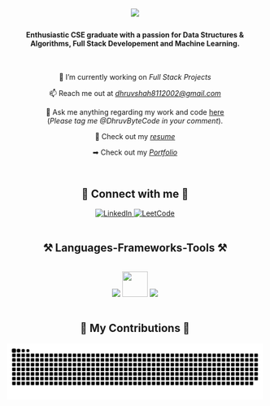 <h1 align="center">
    <img src="https://readme-typing-svg.herokuapp.com/?font=Righteous&size=35&center=true&vCenter=true&width=500&height=70&duration=4000&lines=Hi+There!+👋;+I'm+Dhruv+Shah!;" />
</h1>
<h4 align="center">Enthusiastic CSE graduate with a passion for Data Structures & Algorithms, Full Stack Developement and Machine Learning.</h4>

<br/>
<div align="center">
    
🔭 I’m currently working on *Full Stack Projects*

📫 Reach me out at *dhruvshah8112002@gmail.com*

💬 Ask me anything regarding my work and code [here](https://github.com/DhruvByteCode/issues)<br>   (*Please tag me @DhruvByteCode in your comment*).

📄 Check out my [*resume*]()

➡ Check out my [*Portfolio*](https://dhruvbytecode.github.io/Portfolio/)

</div>

<br/>
<h2 align="center">🔗 Connect with me 🔗</h2>

<div align="center">
  <a href="https://www.linkedin.com/in/dhruv-shah-296194303" target="_blank">
    <img src="https://raw.githubusercontent.com/rahuldkjain/github-profile-readme-generator/master/src/images/icons/Social/linked-in-alt.svg" alt="LinkedIn" height="30" width="40" />
  </a>

 
  <a href="https://www.leetcode.com/arunimabarik">
    <img src="https://raw.githubusercontent.com/rahuldkjain/github-profile-readme-generator/master/src/images/icons/Social/leet-code.svg" alt="LeetCode" height="30" width="40" />
  </a>
</div>

<br/>
<h2 align="center">⚒ Languages-Frameworks-Tools ⚒</h2>
<br/>
<div align="center">
    <img src="https://skillicons.dev/icons?i=react,bootstrap,html,css,vscode,github,git,r" />
    <img src="https://www.sap.com/content/dam/application/shared/logos/sap-logo-svg.svg" width="50px" height="50px"/>
    <img src="https://skillicons.dev/icons?i=python,javascript,typescript,mongodb,C,C++,C#,java,mysql" /><br>
</div>

<br/>

<div align="center">
  <h2>🐍 My Contributions 🐍</h2>

  <img alt="snake eating my contributions" src="https://raw.githubusercontent.com/DhruvByteCode/DhruvByteCode/output/github-contribution-grid-snake.svg" />
  
  <br/><br/><br/>
</div>

<br/>
